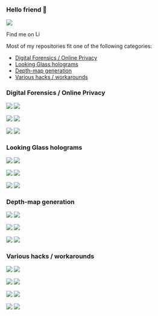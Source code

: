 ### Hello friend 👋

![](https://github-readme-stats.vercel.app/api?username=jankais3r&show_icons=true)

Find me on [<img alt="LinkedIn" height="15" src="https://cdn.jsdelivr.net/npm/simple-icons@v3/icons/twitter.svg" />](https://twitter.com/jankais3r)

Most of my repositories fit one of the following categories:
- [Digital Forensics / Online Privacy](#digital-forensics--online-privacy)
- [Looking Glass holograms](#looking-glass-holograms)
- [Depth-map generation](#depth-map-generation)
- [Various hacks / workarounds](#various-hacks--workarounds)


### Digital Forensics / Online Privacy

[![](https://github-readme-stats.vercel.app/api/pin/?username=jankais3r&repo=private-keyboard-layouts)](https://github.com/jankais3r/private-keyboard-layouts)
[![](https://github-readme-stats.vercel.app/api/pin/?username=jankais3r&repo=DNoiSe)](https://github.com/jankais3r/DNoiSe)

[![](https://github-readme-stats.vercel.app/api/pin/?username=jankais3r&repo=Forensic-Version-Checker)](https://github.com/jankais3r/Forensic-Version-Checker)
[![](https://github-readme-stats.vercel.app/api/pin/?username=jankais3r&repo=Insert-tracking-image)](https://github.com/jankais3r/Insert-tracking-image)

[![](https://github-readme-stats.vercel.app/api/pin/?username=jankais3r&repo=jPhotoDNA)](https://github.com/jankais3r/jPhotoDNA)
[![](https://github-readme-stats.vercel.app/api/pin/?username=jankais3r&repo=pyPhotoDNA)](https://github.com/jankais3r/pyPhotoDNA)

### Looking Glass holograms

[![](https://github-readme-stats.vercel.app/api/pin/?username=jankais3r&repo=driverless-HoloPlay.js)](https://github.com/jankais3r/driverless-HoloPlay.js)
[![](https://github-readme-stats.vercel.app/api/pin/?username=jankais3r&repo=iOS-LookingGlass)](https://github.com/jankais3r/iOS-LookingGlass)

[![](https://github-readme-stats.vercel.app/api/pin/?username=jankais3r&repo=HoloPortrait)](https://github.com/jankais3r/HoloPortrait)
[![](https://github-readme-stats.vercel.app/api/pin/?username=jankais3r&repo=HoloScan)](https://github.com/jankais3r/HoloScan)

[![](https://github-readme-stats.vercel.app/api/pin/?username=jankais3r&repo=HoloMinecraft)](https://github.com/jankais3r/HoloMinecraft)
[![](https://github-readme-stats.vercel.app/api/pin/?username=jankais3r&repo=HoloSkype)](https://github.com/jankais3r/HoloSkype)

### Depth-map generation

[![](https://github-readme-stats.vercel.app/api/pin/?username=jankais3r&repo=RGB-Depthify)](https://github.com/jankais3r/RGB-Depthify)
[![](https://github-readme-stats.vercel.app/api/pin/?username=jankais3r&repo=Seene-Depthify)](https://github.com/jankais3r/Seene-Depthify)

[![](https://github-readme-stats.vercel.app/api/pin/?username=jankais3r&repo=Video-Depthify)](https://github.com/jankais3r/Video-Depthify)
[![](https://github-readme-stats.vercel.app/api/pin/?username=jankais3r&repo=Inpainted-Photo-Sets)](https://github.com/jankais3r/Inpainted-Photo-Sets)

[![](https://github-readme-stats.vercel.app/api/pin/?username=jankais3r&repo=Minecraft-Depth-Extractor)](https://github.com/jankais3r/Minecraft-Depth-Extractor)
[![](https://github-readme-stats.vercel.app/api/pin/?username=jankais3r&repo=Pythonista-Extract-Depthmap)](https://github.com/jankais3r/Pythonista-Extract-Depthmap)

### Various hacks / workarounds

[![](https://github-readme-stats.vercel.app/api/pin/?username=jankais3r&repo=Podcast-Video-Exporter)](https://github.com/jankais3r/Podcast-Video-Exporter)
[![](https://github-readme-stats.vercel.app/api/pin/?username=jankais3r&repo=Recolor)](https://github.com/jankais3r/Recolor)

[![](https://github-readme-stats.vercel.app/api/pin/?username=jankais3r&repo=Unistellar-eVscope-research)](https://github.com/jankais3r/Unistellar-eVscope-research)
[![](https://github-readme-stats.vercel.app/api/pin/?username=jankais3r&repo=VitalSource-Grabber)](https://github.com/jankais3r/VitalSource-Grabber)

[![](https://github-readme-stats.vercel.app/api/pin/?username=jankais3r&repo=PDF-Text-Extract)](https://github.com/jankais3r/PDF-Text-Extract)
[![](https://github-readme-stats.vercel.app/api/pin/?username=jankais3r&repo=Synology-channel-limiter)](https://github.com/jankais3r/Synology-channel-limiter)

[![](https://github-readme-stats.vercel.app/api/pin/?username=jankais3r&repo=RDPcopy)](https://github.com/jankais3r/RDPcopy)
[![](https://github-readme-stats.vercel.app/api/pin/?username=jankais3r&repo=SQL-stringEXEC)](https://github.com/jankais3r/SQL-stringEXEC)
